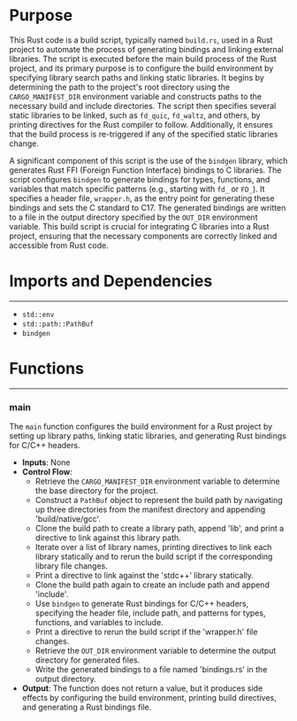 # Purpose
This Rust code is a build script, typically named `build.rs`, used in a Rust project to automate the process of generating bindings and linking external libraries. The script is executed before the main build process of the Rust project, and its primary purpose is to configure the build environment by specifying library search paths and linking static libraries. It begins by determining the path to the project's root directory using the `CARGO_MANIFEST_DIR` environment variable and constructs paths to the necessary build and include directories. The script then specifies several static libraries to be linked, such as `fd_quic`, `fd_waltz`, and others, by printing directives for the Rust compiler to follow. Additionally, it ensures that the build process is re-triggered if any of the specified static libraries change.

A significant component of this script is the use of the `bindgen` library, which generates Rust FFI (Foreign Function Interface) bindings to C libraries. The script configures `bindgen` to generate bindings for types, functions, and variables that match specific patterns (e.g., starting with `fd_` or `FD_`). It specifies a header file, `wrapper.h`, as the entry point for generating these bindings and sets the C standard to C17. The generated bindings are written to a file in the output directory specified by the `OUT_DIR` environment variable. This build script is crucial for integrating C libraries into a Rust project, ensuring that the necessary components are correctly linked and accessible from Rust code.
# Imports and Dependencies

---
- `std::env`
- `std::path::PathBuf`
- `bindgen`


# Functions

---
### main
The `main` function configures the build environment for a Rust project by setting up library paths, linking static libraries, and generating Rust bindings for C/C++ headers.
- **Inputs**: None
- **Control Flow**:
    - Retrieve the `CARGO_MANIFEST_DIR` environment variable to determine the base directory for the project.
    - Construct a `PathBuf` object to represent the build path by navigating up three directories from the manifest directory and appending 'build/native/gcc'.
    - Clone the build path to create a library path, append 'lib', and print a directive to link against this library path.
    - Iterate over a list of library names, printing directives to link each library statically and to rerun the build script if the corresponding library file changes.
    - Print a directive to link against the 'stdc++' library statically.
    - Clone the build path again to create an include path and append 'include'.
    - Use `bindgen` to generate Rust bindings for C/C++ headers, specifying the header file, include path, and patterns for types, functions, and variables to include.
    - Print a directive to rerun the build script if the 'wrapper.h' file changes.
    - Retrieve the `OUT_DIR` environment variable to determine the output directory for generated files.
    - Write the generated bindings to a file named 'bindings.rs' in the output directory.
- **Output**: The function does not return a value, but it produces side effects by configuring the build environment, printing build directives, and generating a Rust bindings file.


